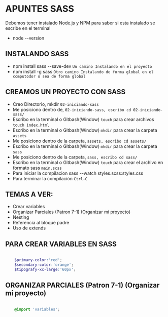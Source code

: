 # APUNTES SASS
Debemos tener instalado Node.js y NPM para saber si esta instalado se escribe en el terminal

- node --version

## INSTALANDO SASS
- npm install sass --save-dev `Un camino Instalando en el proyecto`
- npm install -g sass `Otro camino Instalando de forma global en el computodor o sea de forma global`

## CREAMOS UN PROYECTO CON SASS

- Creo Directorio, mkdir `02-iniciando-sass`
- Me posiciono dentro de, `02-iniciando-sass, escribo cd 02-iniciando-sass/`
- Escribo en la terminal o Gitbash(Window) `touch` para crear archivos `touch index.html`
- Escribo en la terminal o Gitbash(Window)  `mkdir` para crear la carpeta `assets`
- Me posiciono dentro de la carpeta, `assets, escribo cd assets/`
- Escribo en la terminal o Gitbash(Window)  `mkdir` para crear la carpeta `sass`
- Me posiciono dentro de la carpeta, `sass, escribo cd sass/`
- Escribo en la terminal o Gitbash(Window) `touch` para crear el archivo en formato sass `main.scss`
- Para iniciar la compilacion sass --watch styles.scss:styles.css
- Para terminar la compilación `Ctrl-C`

## TEMAS A VER:
- Crear variables
- Organizar Parciales (Patron 7-1) (Organizar mi proyecto)
- Nesting
- Referencia al bloque padre
- Uso de extends


## PARA CREAR VARIABLES EN SASS
```scss

    $primary-color:'red';
    $secondary-color:'orange';
    $tipografy-xx-large:'60px';

```
## ORGANIZAR PARCIALES (Patron 7-1) (Organizar mi proyecto)
```scss

    @import 'variables';

```